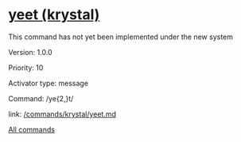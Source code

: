 # [yeet (krystal)](/commands/krystal/yeet.md)

This command has not yet been implemented under the new system

Version: 1.0.0

Priority: 10

Activator type: message

Command: /ye{2,}t/

link: [/commands/krystal/yeet.md](/commands/krystal/yeet.md)



[All commands](/commands.md)